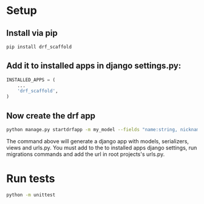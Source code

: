 # Setup

## Install via pip

```bash
pip install drf_scaffold
```
## Add it to installed apps in django settings.py:

```python
INSTALLED_APPS = (
    ...
    'drf_scaffold',
)
```

## Now create the drf app 

```bash
python manage.py startdrfapp -m my_model --fields "name:string, nickname:string, age:integer, email:email" app_name
```

The command above will generate a django app with models, serializers, views and urls.py. You must add to the to installed apps django settings, run migrations commands and add the url in root projects's urls.py.

# Run tests
```bash
python -m unittest
```
